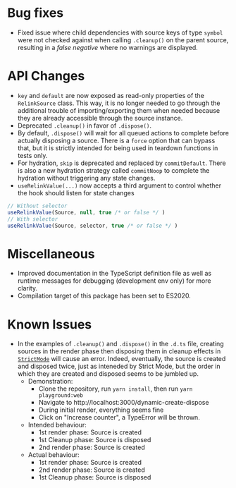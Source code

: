 # Bug fixes
* Fixed issue where child dependencies with source keys of type `symbol` were not checked against when calling `.cleanup()` on the parent source, resulting in a *false negative* where no warnings are displayed.

# API Changes
* `key` and `default` are now exposed as read-only properties of the `RelinkSource` class. This way, it is no longer needed to go through the additional trouble of importing/exporting them when needed because they are already accessible through the source instance.
* Deprecated `.cleanup()` in favor of `.dispose()`.
* By default, `.dispose()` will wait for all queued actions to complete before actually disposing a source. There is a `force` option that can bypass that, but it is strictly intended for being used in teardown functions in tests only.
* For hydration, `skip` is deprecated and replaced by `commitDefault`. There is also a new hydration strategy called `commitNoop` to complete the hydration without triggering any state changes.
* `useRelinkValue(...)` now accepts a third argument to control whether the hook should listen for state changes
```ts
// Without selector
useRelinkValue(Source, null, true /* or false */ )
// With selector
useRelinkValue(Source, selector, true /* or false */ )
```

# Miscellaneous
* Improved documentation in the TypeScript definition file as well as runtime messages for debugging (development env only) for more clarity.
* Compilation target of this package has been set to ES2020.

# Known Issues
* In the examples of `.cleanup()` and `.dispose()` in the `.d.ts` file, creating sources in the render phase then disposing them in cleanup effects in [`StrictMode`](https://reactjs.org/docs/strict-mode.html) will cause an error. Indeed, eventually, the source is created and disposed twice, just as inteneded by Strict Mode, but the order in which they are created and disposed seems to be jumbled up.
  * Demonstration:
    * Clone the repository, run `yarn install`, then run `yarn playground:web`
    * Navigate to http://localhost:3000/dynamic-create-dispose
    * During initial render, everything seems fine
    * Click on "Increase counter", a TypeError will be thrown.
  * Intended behaviour:
    * 1st render phase: Source is created
    * 1st Cleanup phase: Source is disposed
    * 2nd render phase: Source is created
  * Actual behaviour:
    * 1st render phase: Source is created
    * 2nd render phase: Source is created
    * 1st Cleanup phase: Source is disposed
